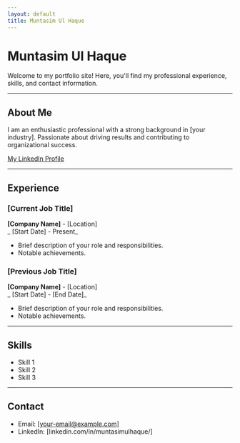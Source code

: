 ```yaml
---
layout: default
title: Muntasim Ul Haque
---
```


# Muntasim Ul Haque

Welcome to my portfolio site! Here, you'll find my professional experience, skills, and contact information.

---

## About Me

I am an enthusiastic professional with a strong background in [your industry]. Passionate about driving results and contributing to organizational success. 

[My LinkedIn Profile](https://www.linkedin.com/in/muntasimulhaque/)

---

## Experience

### [Current Job Title]
**[Company Name]** - [Location]  
_ [Start Date] - Present_

- Brief description of your role and responsibilities.
- Notable achievements.

### [Previous Job Title]
**[Company Name]** - [Location]  
_ [Start Date] - [End Date]_

- Brief description of your role and responsibilities.
- Notable achievements.

---

## Skills

- Skill 1
- Skill 2
- Skill 3

---

## Contact

- Email: [your-email@example.com]
- LinkedIn: [linkedin.com/in/muntasimulhaque/]


